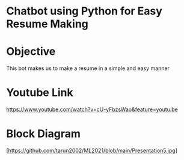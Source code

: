 # Chatbot using Python for Easy Resume Making

# Objective
This bot makes us to make a resume in  a simple and easy manner
# Youtube Link
https://www.youtube.com/watch?v=cU-yFbzsWao&feature=youtu.be

# Block Diagram
[https://github.com/tarun2002/ML2021/blob/main/Presentation5.jpg]


